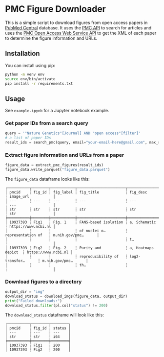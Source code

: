 # PMC Figure Downloader

This is a simple script to download figures from open access papers in [PubMed Central](https://www.ncbi.nlm.nih.gov/pmc/) database. It uses the [PMC API](https://www.ncbi.nlm.nih.gov/pmc/tools/developers/) to search for articles and uses the 
[PMC Open Access Web Service API](https://www.ncbi.nlm.nih.gov/pmc/tools/oa-service/) to get the XML of each paper to determine the figure information and URLs.

## Installation
You can install using pip:
```bash
python -m venv env
source env/bin/activate
pip install -r requirements.txt
```

## Usage
See `example.ipynb` for a Jupyter notebook example.

### Get paper IDs from a search query
```python
query = '"Nature Genetics"[Journal] AND "open access"[filter]'
# a list of paper IDs
result_ids = search_pmc(query, email="your-email-here@gmail.com", max_results=10)
```
### Extract figure information and URLs from a paper
```python
figure_data = extract_pmc_figures(result_ids)
figure_data.write_parquet("figure_data.parquet")
```
The `figure_data` dataframe looks like this:
```
┌──────────┬────────┬───────────┬──────────────────────┬─────────────────────┬─────────────────────┐
│ pmcid    ┆ fig_id ┆ fig_label ┆ fig_title            ┆ fig_desc            ┆ image_url           │
│ ---      ┆ ---    ┆ ---       ┆ ---                  ┆ ---                 ┆ ---                 │
│ str      ┆ str    ┆ str       ┆ str                  ┆ str                 ┆ str                 │
╞══════════╪════════╪═══════════╪══════════════════════╪═════════════════════╪═════════════════════╡
│ 10937393 ┆ Fig1   ┆ Fig. 1    ┆ FANS-based isolation ┆ a, Schematic        ┆ https://www.ncbi.nl │
│          ┆        ┆           ┆ of nuclei o…         ┆ representation of   ┆ m.nih.gov/pmc…      │
│          ┆        ┆           ┆                      ┆ t…                  ┆                     │
│ 10937393 ┆ Fig2   ┆ Fig. 2    ┆ Purity and           ┆ a, Heatmaps depict  ┆ https://www.ncbi.nl │
│          ┆        ┆           ┆ reproducibility of   ┆ log2-transfor…      ┆ m.nih.gov/pmc…      │
│          ┆        ┆           ┆ th…                  ┆                     ┆                     │
```

### Download figures to a directory
```python
output_dir = "img"
download_status = download_imgs(figure_data, output_dir)
print("Failed downloads:")
download_status.filter(pl.col("status") != 200)
```
The `download_status` dataframe will look like this:
```
┌──────────┬────────┬────────┐
│ pmcid    ┆ fig_id ┆ status │
│ ---      ┆ ---    ┆ ---    │
│ str      ┆ str    ┆ i64    │
╞══════════╪════════╪════════╡
│ 10937393 ┆ Fig1   ┆ 200    │
│ 10937393 ┆ Fig2   ┆ 200    │
```